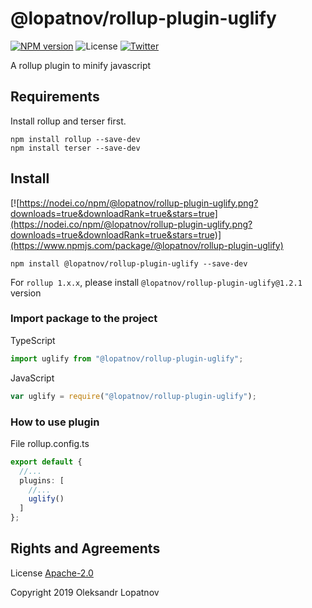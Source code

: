 # @lopatnov/rollup-plugin-uglify

[![NPM version](https://badge.fury.io/js/%40lopatnov%2Frollup-plugin-uglify.svg)](https://www.npmjs.com/package/@lopatnov/rollup-plugin-uglify)
![License](https://img.shields.io/github/license/lopatnov/rollup-plugin-uglify)
[![Twitter](https://img.shields.io/twitter/url?url=https%3A%2F%2Fwww.npmjs.com%2Fpackage%2F%40lopatnov%2Frollup-plugin-uglify)](https://img.shields.io/twitter/url?url=https%3A%2F%2Fwww.npmjs.com%2Fpackage%2F%40lopatnov%2Frollup-plugin-uglify)

A rollup plugin to minify javascript

## Requirements

Install rollup and terser first.

```shell
npm install rollup --save-dev
npm install terser --save-dev
```

## Install

[![https://nodei.co/npm/@lopatnov/rollup-plugin-uglify.png?downloads=true&downloadRank=true&stars=true](https://nodei.co/npm/@lopatnov/rollup-plugin-uglify.png?downloads=true&downloadRank=true&stars=true)](https://www.npmjs.com/package/@lopatnov/rollup-plugin-uglify)

```shell
npm install @lopatnov/rollup-plugin-uglify --save-dev
```

For `rollup 1.x.x`, please install `@lopatnov/rollup-plugin-uglify@1.2.1` version

### Import package to the project

TypeScript

```typescript
import uglify from "@lopatnov/rollup-plugin-uglify";
```

JavaScript

```javascript
var uglify = require("@lopatnov/rollup-plugin-uglify");
```

### How to use plugin

File rollup.config.ts

```typescript
export default {
  //...
  plugins: [
    //...
    uglify()
  ]
};
```

## Rights and Agreements

License [Apache-2.0](https://github.com/lopatnov/rollup-plugin-uglify/blob/master/LICENSE)

Copyright 2019 Oleksandr Lopatnov
